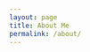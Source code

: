 ```yaml
---
layout: page
title: About Me
permalink: /about/
---
```


<meta http-equiv="refresh" content="0; url=http://localhost:3000/aboutme.html"> 

<!-- This website is powered by **[fastpages](https://github.com/fastai/fastpages)** [^1].>
<!-- [^1]:a blogging platform that natively supports Jupyter notebooks in addition to other formats.>
